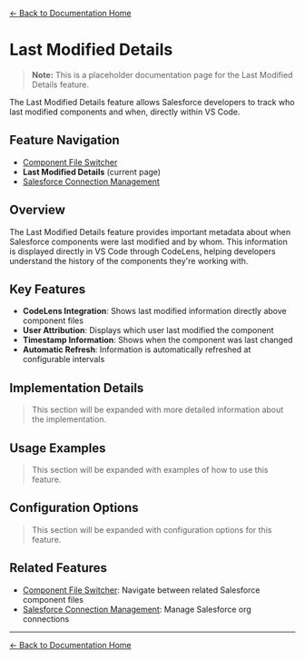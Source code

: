 [← Back to Documentation Home](../index.md)

# Last Modified Details

> **Note:** This is a placeholder documentation page for the Last Modified Details feature.

The Last Modified Details feature allows Salesforce developers to track who last modified components and when, directly within VS Code.

## Feature Navigation

- [Component File Switcher](./component-file-switcher.md)
- **Last Modified Details** (current page)
- [Salesforce Connection Management](./connection-management.md)

## Overview

The Last Modified Details feature provides important metadata about when Salesforce components were last modified and by whom. This information is displayed directly in VS Code through CodeLens, helping developers understand the history of the components they're working with.

## Key Features

- **CodeLens Integration**: Shows last modified information directly above component files
- **User Attribution**: Displays which user last modified the component
- **Timestamp Information**: Shows when the component was last changed
- **Automatic Refresh**: Information is automatically refreshed at configurable intervals

## Implementation Details

> This section will be expanded with more detailed information about the implementation.

## Usage Examples

> This section will be expanded with examples of how to use this feature.

## Configuration Options

> This section will be expanded with configuration options for this feature.

## Related Features

- [Component File Switcher](./component-file-switcher.md): Navigate between related Salesforce component files
- [Salesforce Connection Management](./connection-management.md): Manage Salesforce org connections

---

[← Back to Documentation Home](../index.md) 